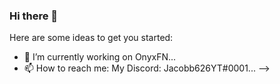 ### Hi there 👋

Here are some ideas to get you started:

- 🔭 I’m currently working on OnyxFN...
- 📫 How to reach me: My Discord: Jacobb626YT#0001...
-->
